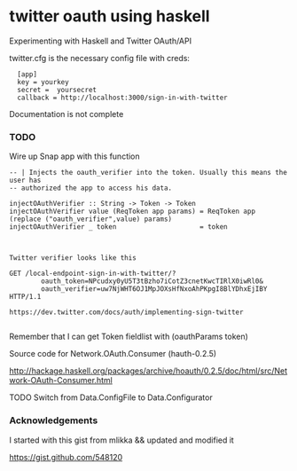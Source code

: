 # twitter oauth using haskell

Experimenting with Haskell and Twitter OAuth/API


twitter.cfg is the necessary config file with creds:

      [app]
      key = yourkey
      secret =  yoursecret
      callback = http://localhost:3000/sign-in-with-twitter

Documentation is not complete


### TODO

Wire up Snap app with this function 


```
-- | Injects the oauth_verifier into the token. Usually this means the user has 
-- authorized the app to access his data.

injectOAuthVerifier :: String -> Token -> Token
injectOAuthVerifier value (ReqToken app params) = ReqToken app (replace ("oauth_verifier",value) params)
injectOAuthVerifier _ token                     = token



Twitter verifier looks like this

GET /local-endpoint-sign-in-with-twitter/?
        oauth_token=NPcudxy0yU5T3tBzho7iCotZ3cnetKwcTIRlX0iwRl0&
        oauth_verifier=uw7NjWHT6OJ1MpJOXsHfNxoAhPKpgI8BlYDhxEjIBY HTTP/1.1

https://dev.twitter.com/docs/auth/implementing-sign-twitter


```
Remember that I can get Token fieldlist with (oauthParams token)


Source code for Network.OAuth.Consumer (hauth-0.2.5)

http://hackage.haskell.org/packages/archive/hoauth/0.2.5/doc/html/src/Network-OAuth-Consumer.html


TODO Switch from Data.ConfigFile to Data.Configurator




### Acknowledgements




I started with this gist from mlikka && updated and modified it

https://gist.github.com/548120

